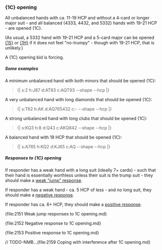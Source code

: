 ### <a name="1C_opening"> {1C} opening

All unbalanced hands with ca. 11-19 HCP and without a 4-card or longer major suit - and all balanced (4333, 4432, and 5332) hands with 19-21 HCP - are opened {1C}.

(As usual, a 5332 hand with 19-21 HCP and a 5-card major can be opened [{1S}](#1S_opening) or [{1H}](#1H_opening) if it does not feel "no-trumpy" - though with 19-21 HCP, that is unlikely.)

A {1C} opening bid is forcing.

##### Some examples

A minimum unbalanced hand with both minors that should be opened {1C}:

> {| s:2 h:J87 d:AT83 c:AQT93 --shape --hcp |}

A very unbalanced hand with long diamonds that should be opened {1C}:

> {| s:T62 h:AK d:AQ765432 c:- --shape --hcp |}

A strong unbalanced hand with long clubs that should be opened {1C}:

> {| s:KQ3 h:8 d:Q43 c:AKQ842 --shape --hcp |}

A balanced hand with 19 HCP that should be opened {1C}:

> {| s:A765 h:KQ2 d:KJ65 c:AQ --shape --hcp |}

##### Responses to {1C} opening

If responder has a weak hand with a long suit (ideally 7+ cards) - such that their hand is essentially worthless unless their suit is the trump suit - they should make a [weak "jump" response](#Weak_jump_responses_to_1C_opening).

If responder has a weak hand - ca. 5 HCP of less - and no long suit, they should make a [negative response](#Negative_response_to_1C_opening).

If responder has ca. 6+ HCP, they should make a [positive response](#Positive_response_to_1C_opening).

{file:2151 Weak jump responses to 1C opening.md}

{file:2152 Negative response to 1C opening.md}

{file:2153 Positive response to 1C opening.md}

// TODO-NMB...{file:2159 Coping with interference after 1C opening.md}

